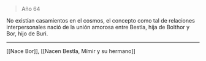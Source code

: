 > Año 64

No existían casamientos en el cosmos, el concepto como tal de relaciones interpersonales nació de la unión amorosa entre Bestla, hija de Bolthor y Bor, hijo de Buri.

---

[[Nace Bor]], [[Nacen Bestla, Mímir y su hermano]]